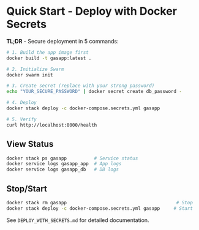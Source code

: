 # Quick Start - Deploy with Docker Secrets

**TL;DR** - Secure deployment in 5 commands:

```bash
# 1. Build the app image first
docker build -t gasapp:latest .

# 2. Initialize Swarm
docker swarm init

# 3. Create secret (replace with your strong password)
echo "YOUR_SECURE_PASSWORD" | docker secret create db_password -

# 4. Deploy
docker stack deploy -c docker-compose.secrets.yml gasapp

# 5. Verify
curl http://localhost:8000/health
```

## View Status

```bash
docker stack ps gasapp          # Service status
docker service logs gasapp_app  # App logs
docker service logs gasapp_db   # DB logs
```

## Stop/Start

```bash
docker stack rm gasapp                                        # Stop
docker stack deploy -c docker-compose.secrets.yml gasapp     # Start
```

See `DEPLOY_WITH_SECRETS.md` for detailed documentation.
